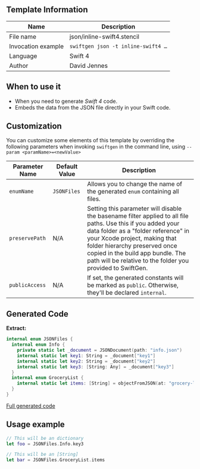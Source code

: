 ## Template Information

| Name      | Description       |
| --------- | ----------------- |
| File name | json/inline-swift4.stencil |
| Invocation example | `swiftgen json -t inline-swift4 …` |
| Language | Swift 4 |
| Author | David Jennes |

## When to use it

- When you need to generate *Swift 4* code.
- Embeds the data from the JSON file directly in your Swift code.

## Customization

You can customize some elements of this template by overriding the following parameters when invoking `swiftgen` in the command line, using `--param <paramName>=<newValue>`

| Parameter Name | Default Value | Description |
| -------------- | ------------- | ----------- |
| `enumName` | `JSONFiles` | Allows you to change the name of the generated `enum` containing all files. |
| `preservePath` | N/A | Setting this parameter will disable the basename filter applied to all file paths. Use this if you added your data folder as a "folder reference" in your Xcode project, making that folder hierarchy preserved once copied in the build app bundle. The path will be relative to the folder you provided to SwiftGen. |
| `publicAccess` | N/A | If set, the generated constants will be marked as `public`. Otherwise, they'll be declared `internal`. |

## Generated Code

**Extract:**

```swift
internal enum JSONFiles {
  internal enum Info {
    private static let _document = JSONDocument(path: "info.json")
    internal static let key1: String = _document["key1"]
    internal static let key2: String = _document["key2"]
    internal static let key3: [String: Any] = _document["key3"]
  }
  internal enum GroceryList {
    internal static let items: [String] = objectFromJSON(at: "grocery-list.json")
  }
}
```

[Full generated code](https://github.com/SwiftGen/SwiftGen/blob/master/Tests/Fixtures/Generated/JSON/inline-swift4-context-all.swift)

## Usage example

```swift
// This will be an dictionary
let foo = JSONFiles.Info.key3

// This will be an [String]
let bar = JSONFiles.GroceryList.items
```
